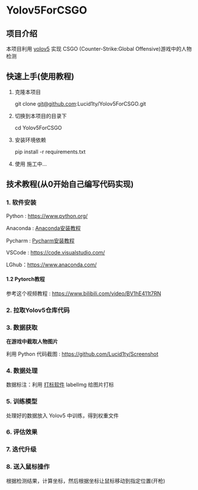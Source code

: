 # Yolov5ForCSGO

## 项目介绍

本项目利用 [yolov5](https://github.com/ultralytics/yolov5) 实现 CSGO (Counter-Strike:Global Offensive)游戏中的人物检测

## 快速上手(使用教程)

1. 克隆本项目

	git clone git@github.com:Lucid1ty/Yolov5ForCSGO.git

2. 切换到本项目的目录下

	cd Yolov5ForCSGO

3. 安装环境依赖

	pip install -r requirements.txt
	
4. 使用
	施工中...

## 技术教程(从0开始自己编写代码实现)

### 1. 软件安装

Python : https://www.python.org/

Anaconda : [Anaconda安装教程](https://github.com/Lucid1ty/Yolov5ForCSGO/blob/main/InstallationTutorial/zh/Anaconda.md)

Pycharm : [Pycharm安装教程](https://zhuanlan.zhihu.com/p/529688095)

VSCode : https://code.visualstudio.com/

LGhub：https://www.anaconda.com/

#### 1.2 Pytorch教程

参考这个视频教程 : https://www.bilibili.com/video/BV1hE411t7RN



### 2. 拉取Yolov5仓库代码

### 3. 数据获取

**在游戏中截取人物图片**

利用 Python 代码截图 : https://github.com/Lucid1ty/Screenshot

### 4. 数据处理

数据标注：利用 [打标软件](https://github.com/tzutalin/labelImg) labellmg 给图片打标

### 5. 训练模型

处理好的数据放入 Yolov5 中训练，得到权重文件

### 6. 评估效果

### 7. 迭代升级

### 8. 送入鼠标操作

根据检测结果，计算坐标，然后根据坐标让鼠标移动到指定位置(开枪)













